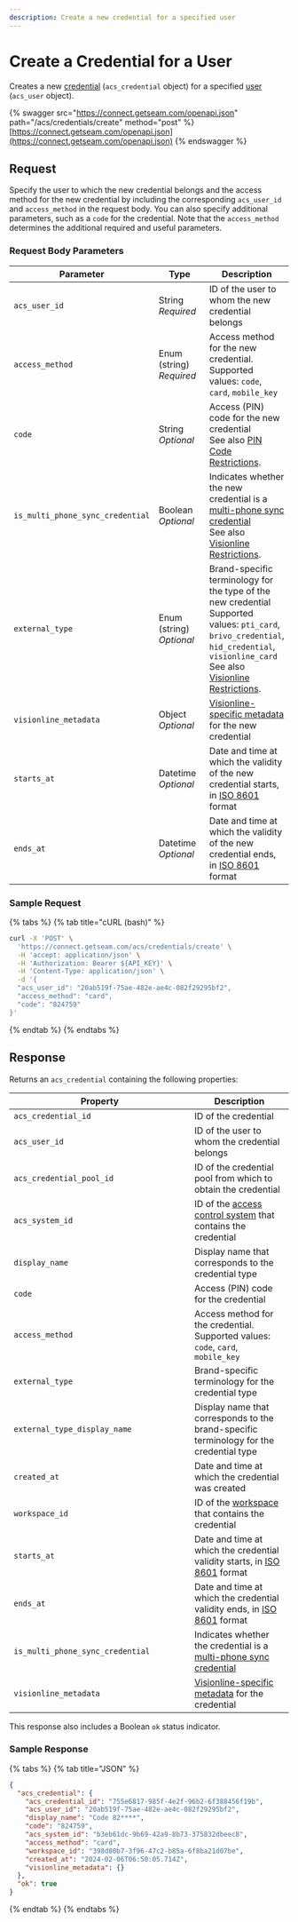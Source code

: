 ```yaml
---
description: Create a new credential for a specified user
---
```


# Create a Credential for a User

Creates a new [credential](../../../products/access-systems/issuing-credentials.md) (`acs_credential` object) for a specified [user](../../../products/access-systems/#what-is-a-user) (`acs_user` object).

{% swagger src="https://connect.getseam.com/openapi.json" path="/acs/credentials/create" method="post" %}
[https://connect.getseam.com/openapi.json](https://connect.getseam.com/openapi.json)
{% endswagger %}

## Request

Specify the user to which the new credential belongs and the access method for the new credential by including the corresponding `acs_user_id` and `access_method` in the request body. You can also specify additional parameters, such as a `code` for the credential. Note that the `access_method` determines the additional required and useful parameters.

### Request Body Parameters

<table><thead><tr><th>Parameter</th><th width="112.33333333333331">Type</th><th>Description</th></tr></thead><tbody><tr><td><code>acs_user_id</code></td><td>String<br><em>Required</em></td><td>ID of the user to whom the new credential belongs</td></tr><tr><td><code>access_method</code></td><td>Enum (string)<br><em>Required</em></td><td>Access method for the new credential. Supported values: <code>code</code>, <code>card</code>, <code>mobile_key</code></td></tr><tr><td><code>code</code></td><td>String<br><em>Optional</em></td><td>Access (PIN) code for the new credential<br>See also <a href="../../../products/access-systems/issuing-credentials.md#pin-code-restrictions">PIN Code Restrictions</a>.</td></tr><tr><td><code>is_multi_phone_sync_credential</code></td><td>Boolean<br><em>Optional</em></td><td>Indicates whether the new credential is a <a href="../../../products/mobile-access-in-development/issuing-mobile-credentials-from-an-access-control-system.md#what-are-multi-phone-sync-credentials">multi-phone sync credential</a><br>See also <a href="../../../products/access-systems/issuing-credentials.md#visionline-restrictions">Visionline Restrictions</a>.</td></tr><tr><td><code>external_type</code></td><td>Enum (string)<br><em>Optional</em></td><td>Brand-specific terminology for the type of the new credential<br>Supported values: <code>pti_card</code>, <code>brivo_credential</code>, <code>hid_credential</code>, <code>visionline_card</code><br>See also <a href="../../../products/access-systems/issuing-credentials.md#visionline-restrictions">Visionline Restrictions</a>.</td></tr><tr><td><code>visionline_metadata</code></td><td>Object<br><em>Optional</em></td><td><a href="create-credential-for-user.md#visionline_metadata-properties">Visionline-specific metadata</a> for the new credential</td></tr><tr><td><code>starts_at</code></td><td>Datetime<br><em>Optional</em></td><td>Date and time at which the validity of the new credential starts, in <a href="https://www.iso.org/iso-8601-date-and-time-format.html">ISO 8601</a> format</td></tr><tr><td><code>ends_at</code></td><td>Datetime<br><em>Optional</em></td><td>Date and time at which the validity of the new credential ends, in <a href="https://www.iso.org/iso-8601-date-and-time-format.html">ISO 8601</a> format</td></tr></tbody></table>

### Sample Request

{% tabs %}
{% tab title="cURL (bash)" %}
```bash
curl -X 'POST' \
  'https://connect.getseam.com/acs/credentials/create' \
  -H 'accept: application/json' \
  -H 'Authorization: Bearer ${API_KEY}' \
  -H 'Content-Type: application/json' \
  -d '{
  "acs_user_id": "20ab519f-75ae-482e-ae4c-082f29295bf2",
  "access_method": "card",
  "code": "824759"
}'
```
{% endtab %}
{% endtabs %}

## Response

Returns an `acs_credential` containing the following properties:

<table><thead><tr><th width="310">Property</th><th>Description</th></tr></thead><tbody><tr><td><code>acs_credential_id</code></td><td>ID of the credential</td></tr><tr><td><code>acs_user_id</code></td><td>ID of the user to whom the credential belongs</td></tr><tr><td><code>acs_credential_pool_id</code></td><td>ID of the credential pool from which to obtain the credential</td></tr><tr><td><code>acs_system_id</code></td><td>ID of the <a href="../../../products/access-systems/">access control system</a> that contains the credential</td></tr><tr><td><code>display_name</code></td><td>Display name that corresponds to the credential type</td></tr><tr><td><code>code</code></td><td>Access (PIN) code for the credential</td></tr><tr><td><code>access_method</code></td><td>Access method for the credential. Supported values: <code>code</code>, <code>card</code>, <code>mobile_key</code></td></tr><tr><td><code>external_type</code></td><td>Brand-specific terminology for the credential type</td></tr><tr><td><code>external_type_display_name</code></td><td>Display name that corresponds to the brand-specific terminology for the credential type</td></tr><tr><td><code>created_at</code></td><td>Date and time at which the credential was created</td></tr><tr><td><code>workspace_id</code></td><td>ID of the <a href="../../../core-concepts/workspaces/">workspace</a> that contains the credential</td></tr><tr><td><code>starts_at</code></td><td>Date and time at which the credential validity starts, in <a href="https://www.iso.org/iso-8601-date-and-time-format.html">ISO 8601</a> format</td></tr><tr><td><code>ends_at</code></td><td>Date and time at which the credential validity ends, in <a href="https://www.iso.org/iso-8601-date-and-time-format.html">ISO 8601</a> format</td></tr><tr><td><code>is_multi_phone_sync_credential</code></td><td>Indicates whether the credential is a <a href="../../../products/mobile-access-in-development/issuing-mobile-credentials-from-an-access-control-system.md#what-are-multi-phone-sync-credentials">multi-phone sync credential</a></td></tr><tr><td><code>visionline_metadata</code></td><td><a href="./#visionline_metadata-properties">Visionline-specific metadata</a> for the credential</td></tr></tbody></table>

This response also includes a Boolean `ok` status indicator.

### Sample Response

{% tabs %}
{% tab title="JSON" %}
```json
{
  "acs_credential": {
    "acs_credential_id": "755e6817-985f-4e2f-96b2-6f388456f19b",
    "acs_user_id": "20ab519f-75ae-482e-ae4c-082f29295bf2",
    "display_name": "Code 82****",
    "code": "824759",
    "acs_system_id": "b3eb61dc-9b69-42a9-8b73-375832dbeec8",
    "access_method": "card",
    "workspace_id": "398d80b7-3f96-47c2-b85a-6f8ba21d07be",
    "created_at": "2024-02-06T06:50:05.714Z",
    "visionline_metadata": {}
  },
  "ok": true
}
```
{% endtab %}
{% endtabs %}
